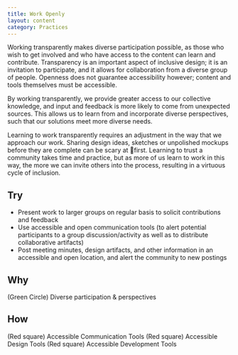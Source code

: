 ```yaml
---
title: Work Openly
layout: content
category: Practices
---
```


Working transparently makes diverse participation possible,
as those who wish to get involved and who have access to
the content can learn and contribute. Transparency is an
important aspect of inclusive design; it is an invitation to
participate, and it allows for collaboration from a diverse
group of people. Openness does not guarantee accessibility
however; content and tools themselves must be accessible.

By working transparently, we provide greater access to our
collective knowledge, and input and feedback is more likely
to come from unexpected sources. This allows us to learn
from and incorporate diverse perspectives, such that our
solutions meet more diverse needs.

Learning to work transparently requires an adjustment in
the way that we approach our work. Sharing design ideas,
sketches or unpolished mockups before they are complete
can be scary at first. Learning to trust a community takes
time and practice, but as more of us learn to work in this
way, the more we can invite others into the process,
resulting in a virtuous cycle of inclusion.

## Try
* Present work to larger groups on regular basis to solicit contributions and feedback
* Use accessible and open communication tools (to alert potential participants to a group discussion/activity as well as to distribute collaborative artifacts)
* Post meeting minutes, design artifacts, and other information in an accessible and open location, and alert the community to new postings

## Why
(Green Circle) Diverse participation & perspectives

## How
(Red square) Accessible Communication Tools
(Red square) Accessible Design Tools
(Red square) Accessible Development Tools
